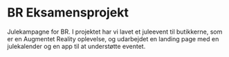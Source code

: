 # BR Eksamensprojekt

Julekampagne for BR.
I projektet har vi lavet et juleevent til butikkerne, 
som er en Augmentet Reality oplevelse, 
og udarbejdet en landing page med en julekalender og en app til at understøtte eventet.
